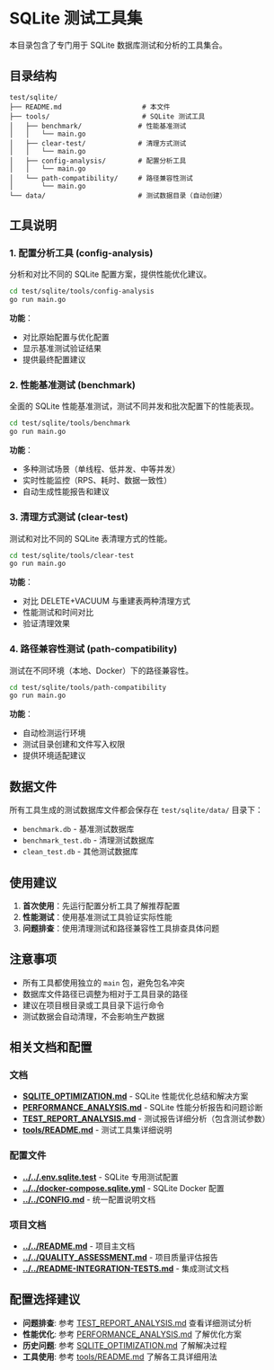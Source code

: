 # SQLite 测试工具集

本目录包含了专门用于 SQLite 数据库测试和分析的工具集合。

## 目录结构

```
test/sqlite/
├── README.md                    # 本文件
├── tools/                       # SQLite 测试工具
│   ├── benchmark/              # 性能基准测试
│   │   └── main.go
│   ├── clear-test/             # 清理方式测试
│   │   └── main.go
│   ├── config-analysis/        # 配置分析工具
│   │   └── main.go
│   └── path-compatibility/     # 路径兼容性测试
│       └── main.go
└── data/                       # 测试数据目录（自动创建）
```

## 工具说明

### 1. 配置分析工具 (config-analysis)

分析和对比不同的 SQLite 配置方案，提供性能优化建议。

```bash
cd test/sqlite/tools/config-analysis
go run main.go
```

**功能**：
- 对比原始配置与优化配置
- 显示基准测试验证结果
- 提供最终配置建议

### 2. 性能基准测试 (benchmark)

全面的 SQLite 性能基准测试，测试不同并发和批次配置下的性能表现。

```bash
cd test/sqlite/tools/benchmark
go run main.go
```

**功能**：
- 多种测试场景（单线程、低并发、中等并发）
- 实时性能监控（RPS、耗时、数据一致性）
- 自动生成性能报告和建议

### 3. 清理方式测试 (clear-test)

测试和对比不同的 SQLite 表清理方式的性能。

```bash
cd test/sqlite/tools/clear-test
go run main.go
```

**功能**：
- 对比 DELETE+VACUUM 与重建表两种清理方式
- 性能测试和时间对比
- 验证清理效果

### 4. 路径兼容性测试 (path-compatibility)

测试在不同环境（本地、Docker）下的路径兼容性。

```bash
cd test/sqlite/tools/path-compatibility
go run main.go
```

**功能**：
- 自动检测运行环境
- 测试目录创建和文件写入权限
- 提供环境适配建议

## 数据文件

所有工具生成的测试数据库文件都会保存在 `test/sqlite/data/` 目录下：

- `benchmark.db` - 基准测试数据库
- `benchmark_test.db` - 清理测试数据库
- `clean_test.db` - 其他测试数据库

## 使用建议

1. **首次使用**：先运行配置分析工具了解推荐配置
2. **性能测试**：使用基准测试工具验证实际性能
3. **问题排查**：使用清理测试和路径兼容性工具排查具体问题

## 注意事项

- 所有工具都使用独立的 `main` 包，避免包名冲突
- 数据库文件路径已调整为相对于工具目录的路径
- 建议在项目根目录或工具目录下运行命令
- 测试数据会自动清理，不会影响生产数据

## 相关文档和配置

### 文档
- **[SQLITE_OPTIMIZATION.md](SQLITE_OPTIMIZATION.md)** - SQLite 性能优化总结和解决方案
- **[PERFORMANCE_ANALYSIS.md](PERFORMANCE_ANALYSIS.md)** - SQLite 性能分析报告和问题诊断  
- **[TEST_REPORT_ANALYSIS.md](TEST_REPORT_ANALYSIS.md)** - 测试报告详细分析（包含测试参数）
- **[tools/README.md](tools/README.md)** - 测试工具集详细说明

### 配置文件
- **[../../.env.sqlite.test](../../.env.sqlite.test)** - SQLite 专用测试配置  
- **[../../docker-compose.sqlite.yml](../../docker-compose.sqlite.yml)** - SQLite Docker 配置
- **[../../CONFIG.md](../../CONFIG.md)** - 统一配置说明文档

### 项目文档
- **[../../README.md](../../README.md)** - 项目主文档
- **[../../QUALITY_ASSESSMENT.md](../../QUALITY_ASSESSMENT.md)** - 项目质量评估报告
- **[../../README-INTEGRATION-TESTS.md](../../README-INTEGRATION-TESTS.md)** - 集成测试文档

## 配置选择建议

- **问题排查**: 参考 [TEST_REPORT_ANALYSIS.md](TEST_REPORT_ANALYSIS.md) 查看详细测试分析
- **性能优化**: 参考 [PERFORMANCE_ANALYSIS.md](PERFORMANCE_ANALYSIS.md) 了解优化方案
- **历史问题**: 参考 [SQLITE_OPTIMIZATION.md](SQLITE_OPTIMIZATION.md) 了解解决过程
- **工具使用**: 参考 [tools/README.md](tools/README.md) 了解各工具详细用法